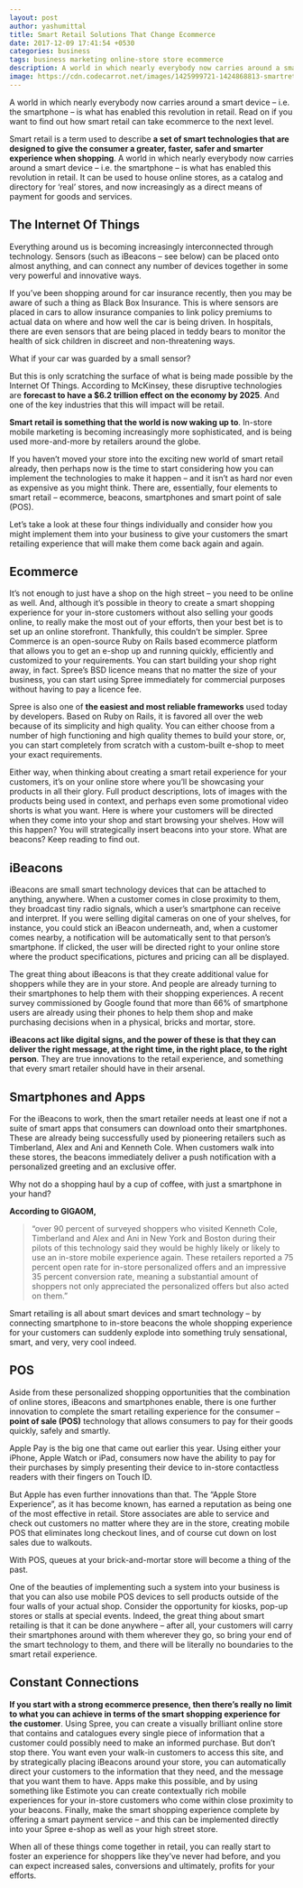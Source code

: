 ```yaml
---
layout: post
author: yashumittal
title: Smart Retail Solutions That Change Ecommerce
date: 2017-12-09 17:41:54 +0530
categories: business
tags: business marketing online-store store ecommerce
description: A world in which nearly everybody now carries around a smart device – i.e. the smartphone – is what has enabled this revolution in retail. Read on if you want to find out how smart retail can take ecommerce to the next level.
image: https://cdn.codecarrot.net/images/1425999721-1424868813-smartretail.jpg
---
```


A world in which nearly everybody now carries around a smart device – i.e. the smartphone – is what has enabled this revolution in retail. Read on if you want to find out how smart retail can take ecommerce to the next level.

Smart retail is a term used to describe **a set of smart technologies that are designed to give the consumer a greater, faster, safer and smarter experience when shopping**. A world in which nearly everybody now carries around a smart device – i.e. the smartphone – is what has enabled this revolution in retail. It can be used to house online stores, as a catalog and directory for ‘real’ stores, and now increasingly as a direct means of payment for goods and services.

## The Internet Of Things

Everything around us is becoming increasingly interconnected through technology. Sensors (such as iBeacons – see below) can be placed onto almost anything, and can connect any number of devices together in some very powerful and innovative ways.

If you’ve been shopping around for car insurance recently, then you may be aware of such a thing as Black Box Insurance. This is where sensors are placed in cars to allow insurance companies to link policy premiums to actual data on where and how well the car is being driven. In hospitals, there are even sensors that are being placed in teddy bears to monitor the health of sick children in discreet and non-threatening ways.

What if your car was guarded by a small sensor?

But this is only scratching the surface of what is being made possible by the Internet Of Things. According to McKinsey, these disruptive technologies are **forecast to have a $6.2 trillion effect on the economy by 2025**. And one of the key industries that this will impact will be retail.

**Smart retail is something that the world is now waking up to**. In-store mobile marketing is becoming increasingly more sophisticated, and is being used more-and-more by retailers around the globe.

If you haven’t moved your store into the exciting new world of smart retail already, then perhaps now is the time to start considering how you can implement the technologies to make it happen – and it isn’t as hard nor even as expensive as you might think. There are, essentially, four elements to smart retail – ecommerce, beacons, smartphones and smart point of sale (POS).

Let’s take a look at these four things individually and consider how you might implement them into your business to give your customers the smart retailing experience that will make them come back again and again.

## Ecommerce

It’s not enough to just have a shop on the high street – you need to be online as well. And, although it’s possible in theory to create a smart shopping experience for your in-store customers without also selling your goods online, to really make the most out of your efforts, then your best bet is to set up an online storefront. Thankfully, this couldn’t be simpler. Spree Commerce is an open-source Ruby on Rails based ecommerce platform that allows you to get an e-shop up and running quickly, efficiently and customized to your requirements. You can start building your shop right away, in fact. Spree’s BSD licence means that no matter the size of your business, you can start using Spree immediately for commercial purposes without having to pay a licence fee.

Spree is also one of **the easiest and most reliable frameworks** used today by developers. Based on Ruby on Rails, it is favored all over the web because of its simplicity and high quality. You can either choose from a number of high functioning and high quality themes to build your store, or, you can start completely from scratch with a custom-built e-shop to meet your exact requirements.

Either way, when thinking about creating a smart retail experience for your customers, it’s on your online store where you’ll be showcasing your products in all their glory. Full product descriptions, lots of images with the products being used in context, and perhaps even some promotional video shorts is what you want. Here is where your customers will be directed when they come into your shop and start browsing your shelves. How will this happen? You will strategically insert beacons into your store. What are beacons? Keep reading to find out.

## iBeacons

iBeacons are small smart technology devices that can be attached to anything, anywhere. When a customer comes in close proximity to them, they broadcast tiny radio signals, which a user’s smartphone can receive and interpret. If you were selling digital cameras on one of your shelves, for instance, you could stick an iBeacon underneath, and, when a customer comes nearby, a notification will be automatically sent to that person’s smartphone. If clicked, the user will be directed right to your online store where the product specifications, pictures and pricing can all be displayed.

The great thing about iBeacons is that they create additional value for shoppers while they are in your store. And people are already turning to their smartphones to help them with their shopping experiences. A recent survey commissioned by Google found that more than 66% of smartphone users are already using their phones to help them shop and make purchasing decisions when in a physical, bricks and mortar, store.

**iBeacons act like digital signs, and the power of these is that they can deliver the right message, at the right time, in the right place, to the right person**. They are true innovations to the retail experience, and something that every smart retailer should have in their arsenal.

## Smartphones and Apps

For the iBeacons to work, then the smart retailer needs at least one if not a suite of smart apps that consumers can download onto their smartphones. These are already being successfully used by pioneering retailers such as Timberland, Alex and Ani and Kenneth Cole. When customers walk into these stores, the beacons immediately deliver a push notification with a personalized greeting and an exclusive offer.

Why not do a shopping haul by a cup of coffee, with just a smartphone in your hand?

**According to GIGAOM,**

<blockquote>
“over 90 percent of surveyed shoppers who visited Kenneth Cole, Timberland and Alex and Ani in New York and Boston during their pilots of this technology said they would be highly likely or likely to use an in-store mobile experience again. These retailers reported a 75 percent open rate for in-store personalized offers and an impressive 35 percent conversion rate, meaning a substantial amount of shoppers not only appreciated the personalized offers but also acted on them.”
</blockquote>

Smart retailing is all about smart devices and smart technology – by connecting smartphone to in-store beacons the whole shopping experience for your customers can suddenly explode into something truly sensational, smart, and very, very cool indeed.

## POS

Aside from these personalized shopping opportunities that the combination of online stores, iBeacons and smartphones enable, there is one further innovation to complete the smart retailing experience for the consumer – **point of sale (POS)** technology that allows consumers to pay for their goods quickly, safely and smartly.

Apple Pay is the big one that came out earlier this year. Using either your iPhone, Apple Watch or iPad, consumers now have the ability to pay for their purchases by simply presenting their device to in-store contactless readers with their fingers on Touch ID.

But Apple has even further innovations than that. The “Apple Store Experience”, as it has become known, has earned a reputation as being one of the most effective in retail. Store associates are able to service and check out customers no matter where they are in the store, creating mobile POS that eliminates long checkout lines, and of course cut down on lost sales due to walkouts.

With POS, queues at your brick-and-mortar store will become a thing of the past.

One of the beauties of implementing such a system into your business is that you can also use mobile POS devices to sell products outside of the four walls of your actual shop. Consider the opportunity for kiosks, pop-up stores or stalls at special events. Indeed, the great thing about smart retailing is that it can be done anywhere – after all, your customers will carry their smartphones around with them wherever they go, so bring your end of the smart technology to them, and there will be literally no boundaries to the smart retail experience.

## Constant Connections

**If you start with a strong ecommerce presence, then there’s really no limit to what you can achieve in terms of the smart shopping experience for the customer**. Using Spree, you can create a visually brilliant online store that contains and catalogues every single piece of information that a customer could possibly need to make an informed purchase. But don’t stop there. You want even your walk-in customers to access this site, and by strategically placing iBeacons around your store, you can automatically direct your customers to the information that they need, and the message that you want them to have. Apps make this possible, and by using something like Estimote you can create contextually rich mobile experiences for your in-store customers who come within close proximity to your beacons. Finally, make the smart shopping experience complete by offering a smart payment service – and this can be implemented directly into your Spree e-shop as well as your high street store.

When all of these things come together in retail, you can really start to foster an experience for shoppers like they’ve never had before, and you can expect increased sales, conversions and ultimately, profits for your efforts.
